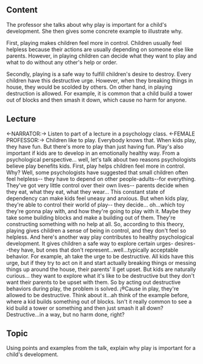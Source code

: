 ## Content
The professor she talks about why play is important for a child's development. She then gives some concrete example to illustrate why.

First, playing makes children feel more in control. Children usually feel helpless because their actions are usually depending on someone else like parents. However, in playing children can decide what they want to play and what to do without any other's help or order.

Secondly, playing is a safe way to fulfill children's desire to destroy. Every children have this destructive urge. However, when they breaking things in house, they would be scolded by others. On other hand, in playing destruction is allowed. For example, it is common that a child build a tower out of blocks and then smash it down, which cause no harm for anyone.

## Lecture
<-NARRATOR:-> Listen to part of a lecture in a psychology class.
<-FEMALE PROFESSOR:-> Children like to play. Everybody knows that.
When kids play, they have fun.
But there's more to play than just having fun.
Play's also important if kids are to develop in an emotionally healthy way.
From a psychological perspective...
well, let's talk about two reasons psychologists believe play benefits kids.
First, play helps children feel more in control.
Why? Well, some psychologists have suggested that small children often feel helpless--
they have to depend on other people-adults--for everything.
They've got very little control over their own lives--
parents decide when they eat, what they eat, what they wear...
This constant state of dependency can make kids feel uneasy and anxious.
But when kids play,
they're able to control their world of play--
they decide...
oh...which toy they're gonna play with, and how they're going to play with it.
Maybe they take some building blocks and make a building out of them.
They're constructing something with no help at all.
So, according to this theory,
playing gives children a sense of being in control,
and they don't feel so helpless.
And here's another way
play contributes to healthy psychological development.
It gives children a safe way to explore certain urges-
desires--they have,
but ones that don't represent...well...typically acceptable behavior.
For example, ah take the urge to be destructive.
All kids have this urge,
but if they try to act on it and start actually breaking things or messing things up around the house,
their parents' ll get upset.
But kids are naturally curious...
they want to explore what it's like to be destructive
but they don't want their parents to be upset with them.
So by acting out destructive behaviors during play,
the problem is solved.
¡®Cause in play,
they're allowed to be destructive.
Think about it...ah think of the example before, where a kid builds something out of blocks.
Isn't it really common to see a kid
build a tower or something and then just smash it all down?
Destructive...in a way, but no harm done, right?

## Topic
Using points and examples from the talk, explain why play is important for a child's development.